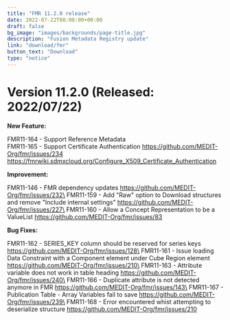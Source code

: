 ```yaml
---
title: "FMR 11.2.0 release"
date: 2022-07-22T00:00:00+00:00
draft: false
bg_image: "images/backgrounds/page-title.jpg"
description: "Fusion Metadata Registry update"
link: "download/fmr"
button_text: "Download"
type: "notice"
---
```


# Version 11.2.0 (Released: 2022/07/22)
**New Feature:**

FMR11-164 - Support Reference Metadata\
FMR11-165 - Support Certificate Authentication https://github.com/MEDIT-Org/fmr/issues/234 https://fmrwiki.sdmxcloud.org/Configure_X509_Certificate_Authentication

**Improvement:**

FMR11-146 - FMR dependency updates https://github.com/MEDIT-Org/fmr/issues/232\
FMR11-159 - Add "Raw" option to Download structures and remove "Include internal settings" https://github.com/MEDIT-Org/fmr/issues/227\
FMR11-160 - Allow a Concept Representation to be a ValueList https://github.com/MEDIT-Org/fmr/issues/83

**Bug Fixes:**

FMR11-162 - SERIES_KEY column should be reserved for series keys https://github.com/MEDIT-Org/fmr/issues/128\
FMR11-161 - Issue loading Data Constraint with a Component element under Cube Region element https://github.com/MEDIT-Org/fmr/issues/210\
FMR11-163 - Attribute variable does not work in table heading https://github.com/MEDIT-Org/fmr/issues/240\
FMR11-166 - Duplicate attribute is not detected anymore in FMR https://github.com/MEDIT-Org/fmr/issues/143\
FMR11-167 - Publication Table - Array Variables fail to save https://github.com/MEDIT-Org/fmr/issues/239\
FMR11-168 - Error encountered whist attempting to deserialize structure https://github.com/MEDIT-Org/fmr/issues/210

